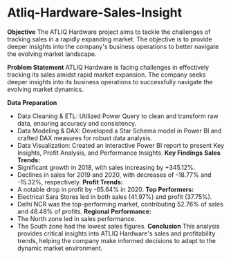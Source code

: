 # Atliq-Hardware-Sales-Insight

**Objective**
The ATLIQ Hardware project aims to tackle the challenges of tracking sales in a rapidly expanding market. The objective is to provide deeper insights into the company's business operations to better navigate the evolving market landscape.

**Problem Statement**
ATLIQ Hardware is facing challenges in effectively tracking its sales amidst rapid market expansion. The company seeks deeper insights into its business operations to successfully navigate the evolving market dynamics.

**Data Preparation**
- Data Cleaning & ETL: Utilized Power Query to clean and transform raw data, ensuring accuracy and consistency.
- Data Modeling & DAX: Developed a Star Schema model in Power BI and crafted DAX measures for robust data analysis.
- Data Visualization: Created an interactive Power BI report to present Key Insights, Profit Analysis, and Performance Insights.
**Key Findings**
**Sales Trends:**
- Significant growth in 2018, with sales increasing by +345.12%.
- Declines in sales for 2019 and 2020, with decreases of -18.77% and -15.32%, respectively.
**Profit Trends:**
- A notable drop in profit by -65.64% in 2020.
**Top Performers:**
- Electrical Sara Stores led in both sales (41.97%) and profit (37.75%).
- Delhi NCR was the top-performing market, contributing 52.76% of sales and 48.48% of profits.
**Regional Performance:**
- The North zone led in sales performance.
- The South zone had the lowest sales figures.
**Conclusion**
This analysis provides critical insights into ATLIQ Hardware's sales and profitability trends, helping the company make informed decisions to adapt to the dynamic market environment.
